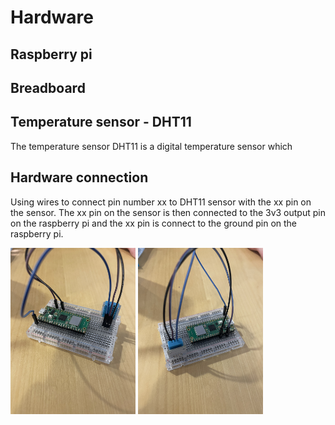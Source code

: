 # Hardware 
## Raspberry pi

## Breadboard

## Temperature sensor - DHT11
The temperature sensor DHT11 is a digital temperature sensor which
## Hardware connection
Using wires to connect pin number xx to DHT11 sensor with the xx pin on the sensor. The xx pin on the sensor is then connected to the 3v3 output pin on the raspberry pi and the xx pin is connect to the ground pin on the raspberry pi.

<img src="Wiring.jpeg" alt="Wiring" width="200"/>
<img src="Wiring2.jpeg" alt="Wiring2" width="200"/>


